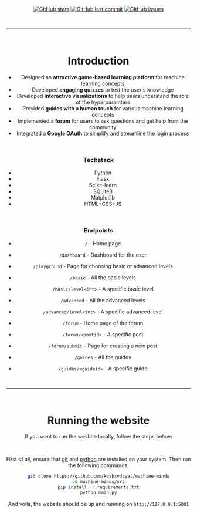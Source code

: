 <div align="center">

<!-- https://coolors.co/gradient-palette/f72585-066da5?number=3 -->

[![GitHub stars](https://img.shields.io/github/stars/keshxvdayal/machine-minds?color=F72585&labelColor=302D41&style=for-the-badge)](https://github.com/keshxvdayal/machine-minds)
[![GitHub last commit](https://img.shields.io/github/last-commit/keshxvdayal/machine-minds?color=7F4995&labelColor=302D41&style=for-the-badge)](https://github.com/keshxvdayal/machine-minds)
[![GitHub issues](https://img.shields.io/github/issues/keshxvdayal/machine-minds?color=066DA5&labelColor=302D41&style=for-the-badge)](https://github.com/keshxvdayal/machine-minds)


<!-- https://user-images.githubusercontent.com/79649185/182558272-255becc8-1dcc-45b5-99ef-22e0596cf490.mp4 -->




<br><hr><br>



# Introduction
- Designed an **attractive game-based learning platform** for machine learning concepts
- Developed **engaging quizzes** to test the user's knowledge
- Developed **interactive visualizations** to help users understand the role of the hyperparamters
- Provided **guides with a human touch** for various machine learning concepts
- Implemented a **forum** for users to ask questions and get help from the community
- Integrated a **Google OAuth** to simplify and streamline the login process

<br>

### Techstack
- Python
- Flask
- Scikit-learn
- SQLite3
- Matplotlib
- HTML+CSS+JS

<br>

### Endpoints
- `/` - Home page
- `/dashboard` - Dashboard for the user

- `/playground` - Page for choosing basic or advanced levels
- `/basic` - All the basic levels
- `/basic/level<int>` - A specific basic level
- `/advanced` - All the advanced levels
- `/advanced/level<int>` - A specific advanced level

- `/forum` - Home page of the forum
- `/forum/<postid>` - A specific post
- `/forum/submit` - Page for creating a new post

- `/guides` - All the guides
- `/guides/<guideid>` - A specific guide



<br><hr><br>



# Running the website

If you want to run the wesbite locally, follow the steps below:

<br>

First of all, ensure that [git](https://git-scm.com/downloads) and [python](https://www.python.org/downloads/) are installed on your system. Then run the following commands:

```bash
git clone https://github.com/keshxvdayal/machine-minds
cd machine-minds/src
pip install -r requirements.txt
python main.py
```

And voila, the website should be up and running on `http://127.0.0.1:5001`

